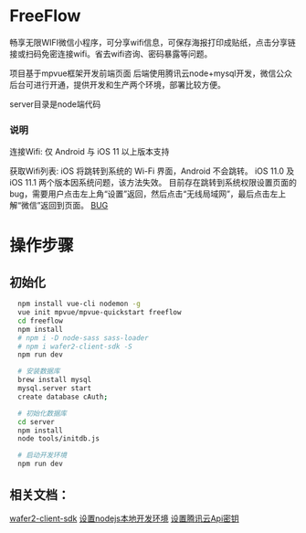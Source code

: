 # FreeFlow

  畅享无限WIFI微信小程序，可分享wifi信息，可保存海报打印成贴纸，点击分享链接或扫码免密连接wifi。省去wifi咨询、密码暴露等问题。

  项目基于mpvue框架开发前端页面
  后端使用腾讯云node+mysql开发，微信公众后台可进行开通，提供开发和生产两个环境，部署比较方便。

  server目录是node端代码

### 说明

  连接Wifi:
    仅 Android 与 iOS 11 以上版本支持

  获取Wifi列表:
    iOS 将跳转到系统的 Wi-Fi 界面，Android 不会跳转。
    iOS 11.0 及 iOS 11.1 两个版本因系统问题，该方法失效。
    目前存在跳转到系统权限设置页面的bug，需要用户点击左上角“设置”返回，然后点击“无线局域网”，最后点击左上解“微信”返回到页面。
    [BUG](https://developers.weixin.qq.com/community/develop/doc/000c02f4990080871047570655ac00)

# 操作步骤

## 初始化

```bash
  npm install vue-cli nodemon -g
  vue init mpvue/mpvue-quickstart freeflow
  cd freeflow
  npm install
  # npm i -D node-sass sass-loader
  # npm i wafer2-client-sdk -S
  npm run dev

  # 安装数据库
  brew install mysql
  mysql.server start
  create database cAuth;

  # 初始化数据库
  cd server
  npm install
  node tools/initdb.js

  # 启动开发环境
  npm run dev
```

## 相关文档：

[wafer2-client-sdk](https://cloud.tencent.com/document/product/619/11449)
[设置nodejs本地开发环境](https://cloud.tencent.com/document/product/619/12794)
[设置腾讯云Api密钥](https://console.cloud.tencent.com/cam/capi)


